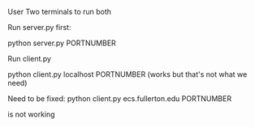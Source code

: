 User Two terminals to run both

Run server.py first:

python server.py PORTNUMBER

Run client.py

python client.py localhost PORTNUMBER (works but that's not what we need)

Need to be fixed:
python client.py ecs.fullerton.edu PORTNUMBER

is not working


